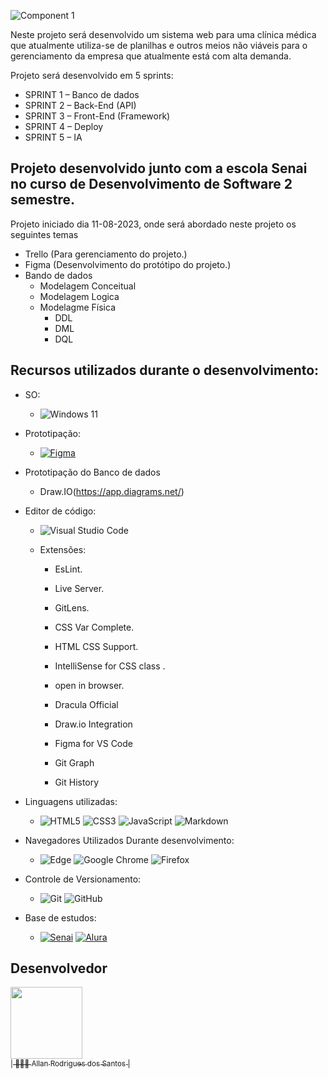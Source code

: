 ![Component 1](https://github.com/AllanR1991/HealthClinic-Project/assets/22855740/d5e82196-2c0d-4b88-8c46-def296363b76) 

Neste projeto será desenvolvido um sistema web para uma clínica médica que atualmente utiliza-se de planilhas e outros meios não viáveis para o gerenciamento da empresa que atualmente está com alta demanda.   

Projeto será desenvolvido em 5 sprints: 

-	SPRINT 1 – Banco de dados 
-	SPRINT 2 – Back-End (API) 
-	SPRINT 3 – Front-End (Framework) 
-	SPRINT 4 – Deploy 
-	SPRINT 5 – IA 

## Projeto desenvolvido junto com a escola Senai no curso de Desenvolvimento de Software 2 semestre. 

Projeto iniciado dia 11-08-2023, onde será abordado neste projeto os seguintes temas 

-	Trello (Para gerenciamento do projeto.)
-	Figma (Desenvolvimento do protótipo do projeto.)
-	Bando de dados
	-	Modelagem Conceitual 
	-	Modelagem Logica 
	-	Modelagme Física 
     	-	DDL 
     	-	DML 
     	-	DQL 

<!-- ## Dificuldades encontradas no projeto: --> 

## Recursos utilizados durante o desenvolvimento: 

  

-	SO: 

	-	![Windows 11](https://img.shields.io/badge/Windows%2011-%230079d5.svg?style=for-the-badge&logo=Windows%2011&logoColor=white) 

  

-	Prototipação: 

	-	[![Figma](https://img.shields.io/badge/figma-%23F24E1E.svg?style=for-the-badge&logo=figma&logoColor=white)](https://www.figma.com/file/P3Z6b8zTDPnHqzvDTDoUND/ProjetoGamerAllan?node-id=0%3A1&t=QQMxjqAig74uKM0z-1) 

  

-   Prototipação do Banco de dados 

    -   Draw.IO(https://app.diagrams.net/) 

  

-	Editor de código: 

	-	![Visual Studio Code](https://img.shields.io/badge/Visual%20Studio%20Code-0078d7.svg?style=for-the-badge&logo=visual-studio-code&logoColor=white) 

	-	Extensões: 

		-	EsLint. 

		-	Live Server. 

		-	GitLens. 

		-	CSS Var Complete. 

		-	HTML CSS Support. 

		-	IntelliSense for CSS class . 

		-	open in browser. 

		-	Dracula Official		 

        -   Draw.io Integration 

        -   Figma for VS Code 

        -   Git Graph 

        -   Git History 

-	Linguagens utilizadas: 

	-	![HTML5](https://img.shields.io/badge/html5-%23E34F26.svg?style=for-the-badge&logo=html5&logoColor=white)	![CSS3](https://img.shields.io/badge/css3-%231572B6.svg?style=for-the-badge&logo=css3&logoColor=white)	![JavaScript](https://img.shields.io/badge/javascript-%23323330.svg?style=for-the-badge&logo=javascript&logoColor=%23F7DF1E)	![Markdown](https://img.shields.io/badge/markdown-%23000000.svg?style=for-the-badge&logo=markdown&logoColor=white)	 

  

-	Navegadores Utilizados Durante desenvolvimento: 

	-	![Edge](https://img.shields.io/badge/Edge-0078D7?style=for-the-badge&logo=Microsoft-edge&logoColor=white)	![Google Chrome](https://img.shields.io/badge/Google%20Chrome-4285F4?style=for-the-badge&logo=GoogleChrome&logoColor=white)	![Firefox](https://img.shields.io/badge/Firefox-FF7139?style=for-the-badge&logo=Firefox-Browser&logoColor=white) 

  

-	Controle de Versionamento: 

	-	![Git](https://img.shields.io/badge/git-%23F05033.svg?style=for-the-badge&logo=git&logoColor=white)	![GitHub](https://img.shields.io/badge/github-%23121011.svg?style=for-the-badge&logo=github&logoColor=white) 

  

-	Base de estudos: 

	-	[![Senai]( https://img.shields.io/badge/Senai-Infromatica-red)](https://informatica.sp.senai.br/)	[![Alura]( https://img.shields.io/badge/-Alura-blue)](https://www.alura.com.br/) 

  

<!--  

## Baixar uma cópia dos arquivos: 

  

-	Instalar o Git na máquina com GitBash de preferência: 

	-	https://git-scm.com/downloads 

  

-	Agora será necessário efetuar um clone do repositório através dos seguintes passos. 

	-	Ir até a pasta ou local desejável para efetuar o download do repositório > clicar com o botão esquerdo do mouse > selecionar o terminal de sua preferência (Recomendado: Git Bash) e executar o código abaixo. 

--> 

  

## Desenvolvedor 

[<img src="https://avatars.githubusercontent.com/u/22855740?s=400&u=18f7e6c6ceab8750ca660ee88fa05cf8d622b025&v=4" width=115><br><sub>| 🙋🏼‍♂️ Allan Rodrigues dos Santos |</sub>](https://github.com/AllanR1991) 
